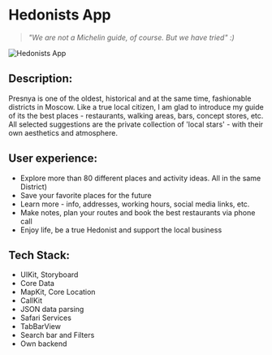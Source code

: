 # Hedonists App
> *"We are not a Michelin guide, of course. But we have tried" :)*

![Hedonists App](https://user-images.githubusercontent.com/68333583/127735570-326781e0-3467-4d83-a77d-2ce212ecd0db.png)

## Description:
Presnya is one of the oldest, historical and at the same time, fashionable districts in Moscow. Like a true local citizen, I am glad to introduce my guide of its the best places - restaurants, walking areas, bars, concept stores, etc. All selected suggestions are the private collection of 'local stars' - with their own aesthetics and atmosphere. 

## User experience:
- Explore more than 80 different places and activity ideas. All in the same District)
- Save your favorite places for the future
- Learn more - info, addresses, working hours, social media links, etc.
- Make notes, plan your routes and book the best restaurants via phone call
- Enjoy life, be a true Hedonist and support the local business

## Tech Stack:
- UIKit, Storyboard
- Core Data
- MapKit, Core Location 
- CallKit
- JSON data parsing
- Safari Services
- TabBarView
- Search bar and Filters
- Own backend
